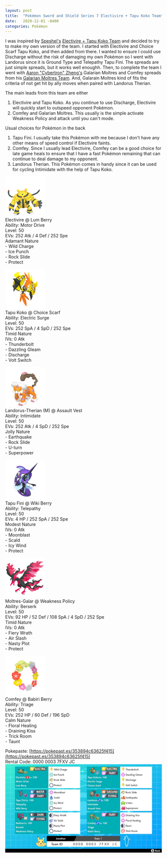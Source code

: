 ```yaml
---
layout: post
title:  "Pokémon Sword and Shield Series 7 Electivire + Tapu Koko Team"
date:   2020-12-01 -0400
categories: Pokémon
---
```

<link rel="stylesheet" href="/assets/pokemon.css">

I was inspired by [Speshel's](https://twitter.com/Speshel_) [Electivire + Tapu Koko Team](https://pokepast.es/e70d6b6db540a6fa) and decided to try to make my own version of the team. I started with Electivire and Choice Scarf Tapu Koko, and then added from there. I wanted to ensure I could use Discharge without the risk of damaging my own Pokémon so I went with Landorus since it is Ground Type and Telepathy Tapu Fini. The spreads are just simple spreads, but it works well enoughh. Then, to complete the team I went with [Aaron "Cybertron" Zheng's](https://twitter.com/CybertronVGC) Galarian Moltres and Comfey spreads from his [Galarian Moltres Team](https://pokepast.es/8a7a376329035cf1). And, Galarain Moltres kind of fits the criteria of not get hit by ally moves when paired with Landorus Therian.

The main leads from this team are either
1. Electivire and Tapu Koko. As you continue to use Discharge, Electivire will quickly start to outspeed opponent Pokémon.
2. Comfey and Galarian Moltres. This usually is the simple activate Weakness Policy and attack until you can't mode.

Usual choices for Pokémon in the back
1. Tapu Fini. I usually take this Pokémon with me because I don't have any other means of speed control if Electivire faints.
2. Comfey. Since I usually lead Electivire, Comfey can be a good choice for late game heals to ensure that I have a fast Pokémon remaining that can continue to deal damage to my opponent.
3. Landorus Therian. This Pokémon comes in handy since it can be used for cycling Intimidate with the help of Tapu Koko.

![Electivire](/images/pokemon/sprites/466-electivire.png) <br>
Electivire @ Lum Berry <br>
Ability: Motor Drive <br>
Level: 50 <br>
EVs: 252 Atk / 4 Def / 252 Spe <br>
Adamant Nature <br>
\- Wild Charge <br>
\- Ice Punch <br>
\- Rock Slide <br>
\- Protect <br>

![Tapu Koko](/images/pokemon/sprites/785-tapu-koko.png) <br>
Tapu Koko @ Choice Scarf <br>
Ability: Electric Surge <br>
Level: 50 <br>
EVs: 252 SpA / 4 SpD / 252 Spe <br>
Timid Nature <br>
IVs: 0 Atk <br>
\- Thunderbolt <br>
\- Dazzling Gleam <br>
\- Discharge <br>
\- Volt Switch <br>

![Landorus Therian](/images/pokemon/sprites/645-landorus-therian.png) <br>
Landorus-Therian (M) @ Assault Vest <br>
Ability: Intimidate <br>
Level: 50 <br>
EVs: 252 Atk / 4 SpD / 252 Spe <br>
Jolly Nature <br>
\- Earthquake <br>
\- Rock Slide <br>
\- U-turn <br>
\- Superpower <br>

![Tapu Fini](/images/pokemon/sprites/788-tapu-fini.png) <br>
Tapu Fini @ Wiki Berry <br>
Ability: Telepathy <br>
Level: 50 <br>
EVs: 4 HP / 252 SpA / 252 Spe <br>
Modest Nature <br>
IVs: 0 Atk <br>
\- Moonblast <br>
\- Scald <br>
\- Icy Wind <br>
\- Protect <br>

![Galarian Moltres](/images/pokemon/sprites/146-moltres-galarian.png) <br>
Moltres-Galar @ Weakness Policy <br>
Ability: Berserk <br>
Level: 50 <br>
EVs: 92 HP / 52 Def / 108 SpA / 4 SpD / 252 Spe <br>
Timid Nature <br>
IVs: 0 Atk <br>
\- Fiery Wrath <br>
\- Air Slash <br>
\- Nasty Plot <br>
\- Protect <br>

![Comfey](/images/pokemon/sprites/764-comfey.png) <br>
Comfey @ Babiri Berry <br>
Ability: Triage <br>
Level: 50 <br>
EVs: 252 HP / 60 Def / 196 SpD <br>
Calm Nature <br>
\- Floral Healing <br>
\- Draining Kiss <br>
\- Trick Room <br>
\- Taunt <br>


Pokepaste: [https://pokepast.es/353894c63625f415](https://pokepast.es/353894c63625f415) <br>
Rental Code: 0000 0003 7FXV JC <br>
![Team Rental](/images/pokemon/2020_12_01_rental_team.jpg)
